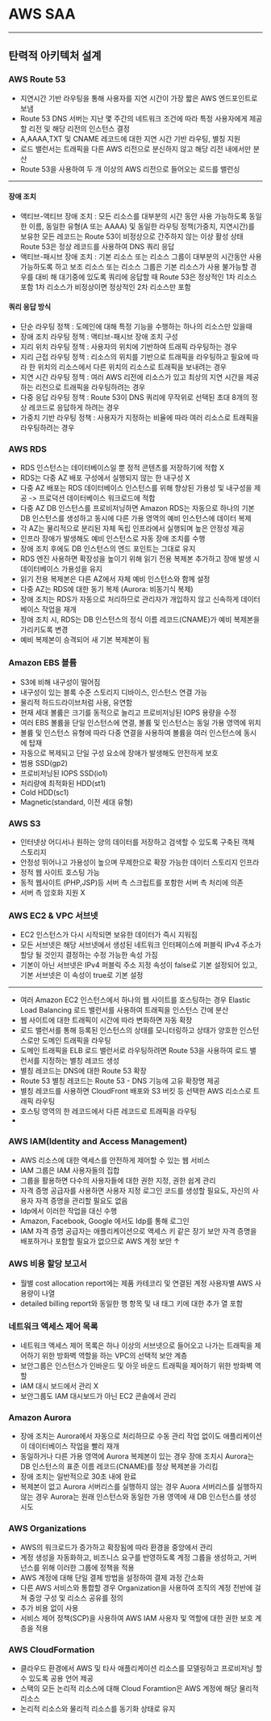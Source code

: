 # AWS SAA

---

## 탄력적 아키텍처 설계

### AWS Route 53

- 지연시간 기반 라우팅을 통해 사용자를 지연 시간이 가장 짧은 AWS 엔드포인트로 보냄
- Route 53 DNS 서버는 지난 몇 주간의 네트워크 조건에 따라 특정 사용자에게 제공할 리전 및 해당 리전의 인스턴스 결정
- A,AAAA,TXT 및 CNAME 레코드에 대한 지연 시간 기반 라우팅, 별칭 지원
- 로드 밸런서는 트래픽을 다른 AWS 리전으로 분신하지 않고 해당 리전 내에서만 분산
- Route 53을 사용하여 두 개 이상의 AWS 리전으로 들어오는 로드를 밸런싱

---

#### 장애 조치

- 액티브-액티브 장애 조치 : 모든 리소스를 대부분의 시간 동안 사용 가능하도록
  동일한 이름, 동일한 유형(A 또는 AAAA) 및 동일한 라우팅 정책(가중치, 지연시간)를 보유한 모든 레코드는 Route 53이 비정상으로 간주하지 않는 이상 활성 상태
  Route 53은 정상 레코드를 사용하여 DNS 쿼리 응답
- 액티브-패시브 장애 조치 : 기본 리소스 또는 리소스 그룹이 대부분의 시간동안 사용가능하도록 하고 보조 리소스 또는 리소스 그룹은 기본 리소스가 사용 불가능할 경우를 대비 해 대기중에 있도록
  쿼리에 응답할 때 Route 53은 정상적인 1차 리소스 포함
  1차 리소스가 비정상이면 정상적인 2차 리소스만 포함

#### 쿼리 응답 방식

- 단순 라우팅 정책 : 도메인에 대해 특정 기능을 수행하는 하나의 리소스만 있을때
- 장애 조치 라우팅 정책 : 액티브-패시브 장애 조치 구성
- 지리 위치 라우팅 정책 : 사용자의 위치에 기반하여 트래픽 라우팅하는 경우
- 지리 근접 라우팅 정책 : 리소스의 위치를 기반으로 트래픽을 라우팅하고 필요에 따라 한 위치의 리소스에서 다른 위치의 리소스로 트래픽을 보내려는 경우
- 지연 시간 라우팅 정책 : 여러 AWS 리전에 리소스가 있고 최상의 지연 시간을 제공하는 리전으로 트래픽을 라우팅하려는 경우
- 다중 응답 라우팅 정책 : Route 53이 DNS 쿼리에 무작위로 선택된 초대 8개의 정상 레코드로 응답하게 하려는 경우
- 가중치 기반 라우팅 정책 : 사용자가 지정하는 비율에 따라 여러 리소스로 트래픽을 라우팅하려는 경우

### AWS RDS

- RDS 인스턴스는 데이터베이스일 뿐 정적 콘텐츠를 저장하기에 적합 X
- RDS는 다중 AZ 배포 구성에서 실행되지 않는 한 내구성 X
- 다중 AZ 배포는 RDS 데이터베이스 인스턴스를 위해 향상된 가용성 및 내구성을 제공 -> 프로덕션 데이터베이스 워크로드에 적합
- 다중 AZ DB 인스턴스를 프로비저닝하면 Amazon RDS는 자동으로 하나의 기본 DB 인스턴스를 생성하고 동시에 다른 가용 영역의 예비 인스턴스에 데이터 복제
- 각 AZ는 물리적으로 분리된 자체 독립 인프라에서 실행되며 높은 안정성 제공
- 인프라 장애가 발생해도 예비 인스턴스로 자동 장애 조치를 수행
- 장애 조치 후에도 DB 인스턴스의 엔드 포인트는 그대로 유지
- RDS 엔진 사용하면 확장성을 높이기 위해 읽기 전용 복제본 추가하고 장애 발생 시 데이터베이스 가용성을 유지
- 읽기 전용 복제본은 다른 AZ에서 자체 예비 인스턴스와 함께 설정
- 다중 AZ는 RDS에 대한 동기 복제 (Aurora: 비동기식 복제)
- 장애 조치는 RDS가 자동으로 처리하므로 관리자가 개입하지 않고 신속하게 데이터베이스 작업을 재개
- 장애 조치 시, RDS는 DB 인스턴스의 정식 이름 레코드(CNAME)가 예비 복제본을 가리키도록 변경
- 예비 복제본이 승격되어 새 기본 복제본이 됨

### Amazon EBS 볼륨

- S3에 비해 내구성이 떨어짐
- 내구성이 있는 블록 수준 스토리지 디바이스, 인스턴스 연결 가능
- 물리적 하드드라이브처럼 사용, 유연함
- 현재 세대 볼륨은 크기를 동적으로 늘리고 프로비저닝된 IOPS 용량을 수정
- 여러 EBS 볼륨을 단일 인스턴스에 연결, 볼륨 및 인스턴스는 동일 가용 영역에 위치
- 볼륨 및 인스턴스 유형에 따라 다중 연결을 사용하여 볼륨을 여러 인스턴스에 동시에 탑재
- 자동으로 복제되고 단일 구성 요소에 장애가 발생해도 안전하게 보호
- 범용 SSD(gp2)
- 프로비저닝된 IOPS SSD(io1)
- 처리량에 최적화된 HDD(st1)
- Cold HDD(sc1)
- Magnetic(standard, 이전 세대 유형)

### AWS S3

- 인터넷상 어디서나 원하는 양의 데이터를 저장하고 검색할 수 있도록 구축된 객체 스토리지
- 안정성 뛰어나고 가용성이 높으며 무제한으로 확장 가능한 데이터 스토리지 인프라
- 정적 웹 사이트 호스팅 가능
- 동적 웹사이트 (PHP,JSP)등 서버 측 스크립트를 포함한 서버 측 처리에 의존
- 서버 측 암호화 지원 X

### AWS EC2 & VPC 서브넷

- EC2 인스턴스가 다시 시작되면 보유한 데이터가 즉시 지워짐
- 모든 서브넷은 해당 서브넷에서 생성된 네트워크 인터페이스에 퍼블릭 IPv4 주소가 할당 될 것인지 결정하는 수정 가능한 속성 가짐
- 기본이 아닌 서브넷은 IPv4 퍼블릭 주소 지정 속성이 false로 기본 설정되어 있고, 기본 서브넷은 이 속성이 true로 기본 설정

---

- 여러 Amazon EC2 인스턴스에서 하나의 웹 사이트를 호스팅하는 경우 Elastic Load Balancing 로드 밸런서를 사용하여 트래픽을 인스턴스 간에 분산
- 웹 사이트에 대한 트래픽이 시간에 따라 변화하면 자동 확장
- 로드 밸런서를 통해 등록된 인스턴스의 상태를 모니터링하고 상태가 양호한 인스턴스로만 도메인 트래픽을 라우팅
- 도메인 트래픽을 ELB 로드 밸런서로 라우팅하려면 Route 53을 사용하여 로드 밸런서를 지정하는 별칭 레코드 생성
- 별칭 레코드는 DNS에 대한 Route 53 확장
- Route 53 별칭 레코드는 Route 53 - DNS 기능에 고유 확장명 제공
- 별칭 레코드를 사용하면 CloudFront 배포와 S3 버킷 등 선택한 AWS 리소스로 트래픽 라우팅
- 호스팅 영역의 한 레코드에서 다른 레코드로 트래픽을 라우팅
-

### AWS IAM(Identity and Access Management)

- AWS 리소스에 대한 액세스를 안전하게 제어할 수 있는 웹 서비스
- IAM 그룹은 IAM 사용자들의 집합
- 그룹을 활용하면 다수의 사용자들에 대한 권한 지정, 권한 쉽게 관리
- 자격 증명 공급자를 사용하면 사용자 지정 로그인 코드를 생성할 필요도, 자신의 사용자 자격 증명을 관리할 필요도 없음
- Idp에서 이러한 작업을 대신 수행
- Amazon, Facebook, Google 에서도 Idp를 통해 로그인
- IAM 자격 증명 공급자는 애플리케이션으로 액세스 키 같은 장기 보안 자격 증명을 배포하거나 포함할 필요가 없으므로 AWS 계정 보안 ↑

### AWS 비용 할당 보고서

- 월별 cost allocation report에는 제품 카테코리 및 연결된 계정 사용자별 AWS 사용량이 나열
- detailed billing report와 동일한 행 항목 및 내 태그 키에 대한 추가 열 포함

### 네트워크 액세스 제어 목록

- 네트워크 액세스 제어 목록은 하나 이상의 서브넷으로 들어오고 나가는 트래픽을 제어하기 위한 방화벽 역할을 하는 VPC의 선택적 보안 계층
- 보안그룹은 인스턴스가 인바운드 및 아웃 바운드 트래픽을 제어하기 위한 방화벽 역할
- IAM 대시 보드에서 관리 X
- 보안그룹도 IAM 대시보드가 아닌 EC2 콘솔에서 관리

### Amazon Aurora

- 장애 조치는 Aurora에서 자동으로 처리하므로 수동 관리 작업 없이도 애플리케이션이 데이터베이스 작업을 빨리 재개
- 동일하거나 다른 가용 영역에 Aurora 복제본이 있는 경우 장애 조치시 Aurora는 DB 인스턴스의 표준 이름 레코드(CNAME)를 정상 복제본을 가리킴
- 장애 조치는 일반적으로 30초 내에 완료
- 복제본이 없고 Aurora 서버리스를 실행하지 않는 경우 Auora 서버리스를 실행하지 않는 경우 Aurora는 원래 인스턴스와 동일한 가용 영역에 새 DB 인스턴스를 생성 시도

### AWS Organizations

- AWS의 워크로드가 증가하고 확장됨에 따라 환경을 중앙에서 관리
- 계정 생성을 자동화하고, 비즈니스 요구를 반영하도록 계정 그룹을 생성하고, 거버넌스를 위해 이러한 그룹에 정책을 적용
- AWS 계정에 대해 단일 결제 방법을 설정하여 결제 과정 간소화
- 다른 AWS 서비스와 통합할 경우 Organization을 사용하여 조직의 계정 전반에 걸쳐 중앙 구성 및 리소스 공유를 정의
- 추가 비용 없이 사용
- 서비스 제어 정책(SCP)을 사용하여 AWS IAM 사용자 및 역할에 대한 권한 보호 계층을 적용

### AWS CloudFormation

- 클라우드 환경에서 AWS 및 타사 애플리케이션 리소스를 모델링하고 프로비저닝 할 수 있도록 공용 언어 제공
- 스택의 모든 논리적 리소스에 대해 Cloud Foramtion은 AWS 계정에 해당 물리적 리소스
- 논리적 리소스와 물리적 리소스를 동기화 상태로 유지

